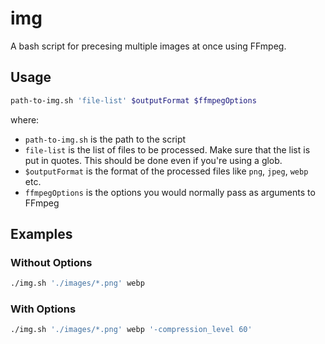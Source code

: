 # img

A bash script for precesing multiple images at once using FFmpeg.

## Usage

```sh
path-to-img.sh 'file-list' $outputFormat $ffmpegOptions
```

where:

- `path-to-img.sh` is the path to the script
- `file-list` is the list of files to be processed. Make sure that the list is
  put in quotes. This should be done even if you're using a glob.
- `$outputFormat` is the format of the processed files like `png`, `jpeg`, 
  `webp` etc.
- `ffmpegOptions` is the options you would normally pass as arguments to FFmpeg

## Examples

### Without Options

```sh
./img.sh './images/*.png' webp
```

### With Options

```sh
./img.sh './images/*.png' webp '-compression_level 60'
```
